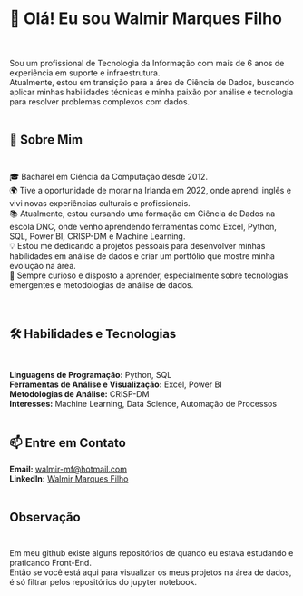 
# 👋 Olá! Eu sou **Walmir Marques Filho**<br><br>
Sou um profissional de Tecnologia da Informação com mais de 6 anos de experiência em suporte e infraestrutura. <br>
Atualmente, estou em transição para a área de Ciência de Dados, buscando aplicar minhas habilidades técnicas e minha paixão por análise e tecnologia para resolver problemas complexos com dados.<br><br>

## 🚀 Sobre Mim<br><br>
🎓 Bacharel em Ciência da Computação desde 2012.<br>
🌍 Tive a oportunidade de morar na Irlanda em 2022, onde aprendi inglês e vivi novas experiências culturais e profissionais.<br>
📚 Atualmente, estou cursando uma formação em Ciência de Dados na escola DNC, onde venho aprendendo ferramentas como Excel, Python, SQL, Power BI, CRISP-DM e Machine Learning.<br>
💡 Estou me dedicando a projetos pessoais para desenvolver minhas habilidades em análise de dados e criar um portfólio que mostre minha evolução na área.<br>
🌱 Sempre curioso e disposto a aprender, especialmente sobre tecnologias emergentes e metodologias de análise de dados.<br><br><br>

## 🛠️ Habilidades e Tecnologias<br><br>

**Linguagens de Programação:** Python, SQL<br>
**Ferramentas de Análise e Visualização:** Excel, Power BI<br>
**Metodologias de Análise:** CRISP-DM<br>
**Interesses:** Machine Learning, Data Science, Automação de Processos<br><br>


## 📫 Entre em Contato<br>
**Email:** walmir-mf@hotmail.com<br>
**LinkedIn:** [Walmir Marques Filho](https://www.linkedin.com/in/walmir-marques-filho-4b80b02ba/) <br><br>

## Observação <br><br>
Em meu github existe alguns repositórios de quando eu estava estudando e praticando Front-End.<br>
Então se você está aqui para visualizar os meus projetos na área de dados, é só filtrar pelos repositórios do jupyter notebook. 

